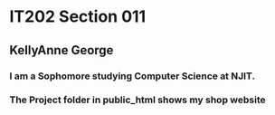 # IT202 Section 011
## KellyAnne George
### I am a Sophomore studying Computer Science at NJIT.
### The Project folder in public_html shows my shop website 
